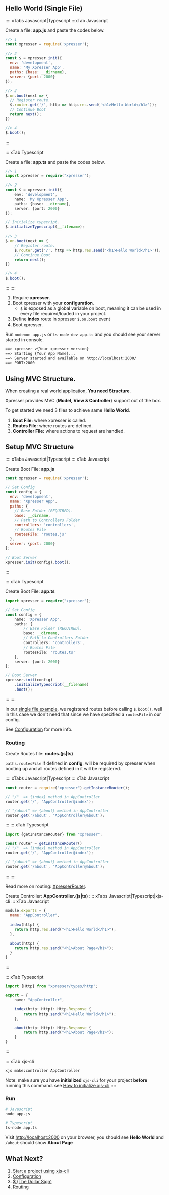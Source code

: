 ## Hello World (Single File)

:::: xTabs Javascript|Typescript
:::xTab Javascript

Create a file: **app.js** and paste the codes below.

```javascript
//> 1
const xpresser = require('xpresser');

//> 2
const $ = xpresser.init({
  env: 'development',
  name: 'My Xpresser App',
  paths: {base: __dirname},
  server: {port: 2000}
});

//> 3
$.on.boot(next => {
  // Register route.
  $.router.get('/', http => http.res.send('<h1>Hello World</h1>'));
  // Continue Boot    
  return next();
})

//> 4
$.boot();
```

:::

::: xTab Typescript

Create a file: **app.ts** and paste the codes below.

```typescript
//> 1
import xpresser = require("xpresser");

//> 2
const $ = xpresser.init({
    env: 'development',
    name: 'My Xpresser App',
    paths: {base: __dirname},
    server: {port: 2000}
});

// Initialize typecript.
$.initializeTypescript(__filename);

//> 3
$.on.boot(next => {
    // Register route.
    $.router.get('/', http => http.res.send('<h1>Hello World</h1>'));
    // Continue Boot    
    return next();
})

//> 4
$.boot();
```

:::
::::

1. Require **xpresser**.
2. Boot xpresser with your **configuration**.
    * `$` is exposed as a global variable on boot, meaning it can be used in every file required/loaded in your project.
3. Define **index** route in xpresser `$.on.boot` event
4. Boot xpresser.

Run `nodemon app.js` or `ts-node-dev app.ts` and you should see your server started in console.

```sh
==> xpresser v{Your xpresser version}
==> Starting {Your App Name}...
==> Server started and available on http://localhost:2000/
==> PORT:2000
```

## Using MVC Structure.

When creating a real world application, **You need Structure**.

Xpresser provides MVC (**Model, View & Controller**) support out of the box.

To get started we need 3 files to achieve same **Hello World**.

1. **Boot File:** where xpresser is called.
2. **Routes File:** where routes are defined.
3. **Controller File:** where actions to request are handled.

## Setup MVC Structure

:::: xTabs Javascript|Typescript
::: xTab Javascript

Create Boot File: **app.js**

```javascript
const xpresser = require('xpresser');

// Set Config
const config = {
  env: 'development',
  name: 'Xpresser App',
  paths: {
    // Base Folder (REQUIRED).
    base: __dirname,
    // Path to Controllers Folder
    controllers: 'controllers',
    // Routes File
    routesFile: 'routes.js'
  },
  server: {port: 2000}
};

// Boot Server
xpresser.init(config).boot();
```

:::

::: xTab Typescript

Create Boot File: **app.ts**

```typescript
import xpresser = require("xpresser");

// Set Config
const config = {
    name: 'Xpresser App',
    paths: {
        // Base Folder (REQUIRED).
        base: __dirname,
        // Path to Controllers Folder
        controllers: 'controllers',
        // Routes File
        routesFile: 'routes.ts'
    },
    server: {port: 2000}
};

// Boot Server
xpresser.init(config)
    .initializeTypescript(__filename)
    .boot();
```

:::
::::

In our [single file example](#hello-world-single-file), we registered routes before calling `$.boot()`, well in this
case we don't need that since we have specified a `routesFile` in our config.

See [Configuration](./configuration/readme.md) for more info.

### Routing
Create Routes file: **routes.(js|ts)**

`paths.routesFile` if defined in **config**, will be required by xpresser when booting up and all routes defined in it
will be registered.

:::: xTabs Javascript|Typescript
::: xTab Javascript

```javascript
const router = require("xpresser").getInstanceRouter();

// "/"  => {index} method in AppController
router.get('/', 'AppController@index');

// "/about" => {about} method in AppController
router.get('/about', 'AppController@about');
```

:::
::: xTab Typescript

```ts
import {getInstanceRouter} from "xpresser";

const router = getInstanceRouter()
// "/"  => {index} method in AppController
router.get('/', 'AppController@index');

// "/about" => {about} method in AppController
router.get('/about', 'AppController@about');
```

:::
::::

Read more on routing: [
XpresserRouter](../router/readme.md).

Create Controller: **AppController.(js|ts)**
:::: xTabs Javascript|Typescript|xjs-cli
::: xTab Javascript

```javascript
module.exports = {
  name: "AppController",
  
  index(http) {
    return http.res.send("<h1>Hello World</h1>");
  },
  
  about(http) {
    return http.res.send("<h1>About Page</h1>");
  }
}
```

:::

::: xTab Typescript

```typescript
import {Http} from "xpresser/types/http";

export = {
    name: "AppController",

    index(http: Http): Http.Response {
        return http.send("<h1>Hello World</h1>");
    },

    about(http: Http): Http.Response {
        return http.send("<h1>About Page</h1>");
    }
}
```

:::

::: xTab xjs-cli

```sh
xjs make:controller AppController
```

Note: make sure you have **initialized** `xjs-cli` for your project **before** running this command.
see [How to initialize xjs-cli](./xjs-cli.md#init-file)
::::

### Run
```sh
# Javascript
node app.js

# Typescript
ts-node app.ts
```

Visit [http://localhost:2000](http://localhost:2000) on your browser, you should see **Hello World** and `/about` should
show **About Page**

## What Next?

1. [Start a project using xjs-cli](./getting-started.md)
2. [Configuration](./configuration/readme.md)
3. [$ (The Dollar Sign)](./dollar-sign.md)
4. [Routing](./router/readme.md)
